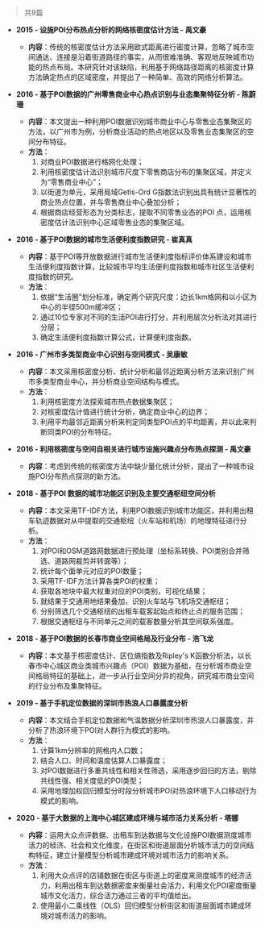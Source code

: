 > 共9篇

- **2015 - 设施POI分布热点分析的网络核密度估计方法 - 禹文豪**
	- **内容**：传统的核密度估计方法采用欧式距离进行密度计算，忽略了城市空间通达、连接是沿着街道路径的事实，从而很难准确、客观地反映城市功能的热点布局。本研究针对该缺陷，利用基于网络路径距离的核密度计算方法确定热点的区域密度，并提出了一种简单、高效的网络分析算法。

- **2016 - 基于POI数据的广州零售商业中心热点识别与业态集聚特征分析 - 陈蔚珊**
	- **内容**：本文提出一种利用POI数据识别城市商业中心与零售业态集聚区的方法，以广州市为例，分析商业活动的热点地区以及零售业态集聚区的空间分布特征。
	- **方法**：
		1. 对商业POI数据进行格网化处理；
		2. 利用核密度估计法识别城市尺度下零售商店分布的集聚区域，并定义为“零售商业中心”；
		3. 以街道为单元，采用局域Getis-Ord G指数法识别出具有统计显著性的商业热点位置，并与零售商业中心叠加分析；
		4. 根据商店经营形态为分类标志，提取不同零售业态的POI 点，运用核密度估计法识别中心区域零售业态的集聚区域。

- **2016 - 基于POI数据的城市生活便利度指数研究 - 崔真真**
	- **内容**：基于POI等开放数据进行城市生活便利度指标评价体系建设和城市生活便利度指数计算，比较城市平均生活便利度指数和城市社区生活便利度指数的研究。
	- **方法**：
		1. 依据“生活圈”划分标准，确定两个研究尺度：边长1km格网和以小区为中心的半径500m缓冲区；
		2. 通过10位专家对不同的生活POI进行打分，并利用层次分析法对其进行分层；
		3. 确定生活便利度指数计算公式，计算便利度指数。

- **2016 - 广州市多类型商业中心识别与空间模式 - 吴康敏**
	- **内容**：本文采用核密度分析、统计分析和最邻近距离分析方法来识别广州市多类型商业中心，并分析商业空间结构与模式。
	- **方法**：
		1. 利用核密度方法探索城市热点数据集聚区；
		2. 对核密度估计值进行统计分析，确定商业中心的边界；
		3. 利用平均最邻近距离分析来判定同类型POI点的平均距离，并以此来判断同类POI的分布特征。

- **2016 - 利用核密度与空间自相关进行城市设施兴趣点分布热点探测 - 禹文豪**
	- **内容**：考虑到传统的核密度方法中缺少量化统计分析，提出了一种城市设施POI分布热点探测的新方法。

- **2018 - 基于POI 数据的城市功能区识别及主要交通枢纽空间分析**
    - **内容**：本文采用TF-IDF方法，利用POI数据识别城市功能区，并利用出租车轨迹数据对从中提取的交通枢纽（火车站和机场）的地理特征进行分析。
    - **方法**：
        1. 对POI和OSM道路网数据进行预处理（坐标系转换、POI类别合并筛选、道路网裁剪并转面等）；
        2. 统计每个面单元对应的POI数量；
        3. 采用TF-IDF方法计算各类POI的权重；
        4. 获取各地块中最大权重对应的POI类别，可视化结果；
        5. 就结果于交通用地结果叠加，识别火车站与飞机场交通枢纽；
        6. 分别筛选几个交通枢纽的出租车载客起始点和终止点的服务范围；
        7. 根据交通枢纽与不同单元之间的载客数量分析其空间联系强度。

- **2018 - 基于POI数据的长春市商业空间格局及行业分布 - 浩飞龙**
	- **内容**：本文基于核密度估计、区位熵指数及Ripley's K函数分析法，以长春市中心城区商业类城市兴趣点（POI）数据为基础，在分析城市商业空间格局特征的基础上，进一步从行业空间分异的视角，研究城市商业空间的行业分布及集聚特征。

- **2019 - 基于手机定位数据的深圳市热浪人口暴露度分析**
    - **内容**：本文结合手机定位数据和气温数据分析深圳市热浪人口暴露度，并分析了热浪环境下POI对人群行为模式的影响。
    - **方法**：
        1. 计算1km分辨率的网格内人口数；
        2. 结合人口、时间和温度估算人口暴露度；
        3. 对POI数据进行多重共线性和相关性筛选，采用逐步回归的方法，剔除共线性强、相关度低的POI类型；
        4. 采用地理加权回归模型分时段分析城市POI对热浪环境下人口移动行为模式的影响。

- **2020 - 基于大数据的上海中心城区建成环境与城市活力关系分析 - 塔娜**
	- **内容**：运用大众点评数据、出租车到达数据与文化设施POI数据测度城市活力的经济、社会和文化维度，在街区和街道层面分析城市活力的空间结构特征，建立计量模型分析城市建成环境对城市活力的影响关系。
	- **方法**：
		1. 利用大众点评的店铺数据在街区与街道上的密度来测度城市的经济活力，利用出租车到达数据密度来衡量社会活力，利用文化POI密度衡量城市文化活力，综合活力通过三者的平均值给出。
		2. 使用最小二乘线性（OLS）回归模型分析街区和街道层面城市建成环境对城市活力的影响。